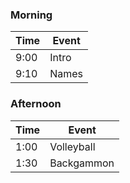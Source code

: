 ### Morning

Time | Event
---  | ---
9:00 | Intro
9:10 | Names

### Afternoon
Time | Event
---  | ---
1:00 | Volleyball
1:30 | Backgammon